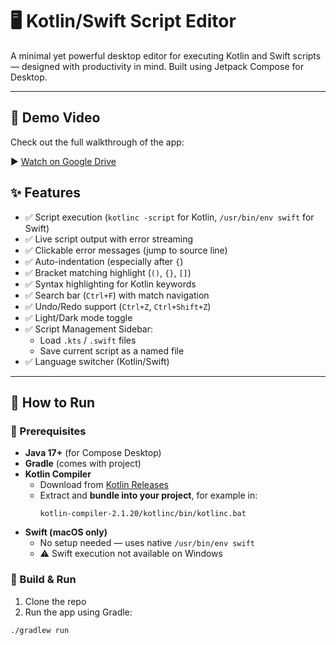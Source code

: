 # 🖥️ Kotlin/Swift Script Editor

A minimal yet powerful desktop editor for executing Kotlin and Swift scripts — designed with productivity in mind. Built using Jetpack Compose for Desktop.

---

## 🎥 Demo Video

Check out the full walkthrough of the app:

▶️ [Watch on Google Drive]([https://drive.google.com/file/d/1-Wl5PAibp0LywCrDGsXTCzK_9dCXG-iq/view?usp=drive_link])

## ✨ Features

- ✅ Script execution (`kotlinc -script` for Kotlin, `/usr/bin/env swift` for Swift)
- ✅ Live script output with error streaming
- ✅ Clickable error messages (jump to source line)
- ✅ Auto-indentation (especially after `{`)
- ✅ Bracket matching highlight (`()`, `{}`, `[]`)
- ✅ Syntax highlighting for Kotlin keywords
- ✅ Search bar (`Ctrl+F`) with match navigation
- ✅ Undo/Redo support (`Ctrl+Z`, `Ctrl+Shift+Z`)
- ✅ Light/Dark mode toggle
- ✅ Script Management Sidebar:
  - Load `.kts` / `.swift` files
  - Save current script as a named file
- ✅ Language switcher (Kotlin/Swift)

---

## 🚀 How to Run

### 🔧 Prerequisites

- **Java 17+** (for Compose Desktop)
- **Gradle** (comes with project)
- **Kotlin Compiler**
  - Download from [Kotlin Releases](https://github.com/JetBrains/kotlin/releases)
  - Extract and **bundle into your project**, for example in:
    ```
    kotlin-compiler-2.1.20/kotlinc/bin/kotlinc.bat
    ```
- **Swift (macOS only)**
  - No setup needed — uses native `/usr/bin/env swift`
  - ⚠️ Swift execution not available on Windows

### 🏃 Build & Run

1. Clone the repo
2. Run the app using Gradle:

```bash
./gradlew run
